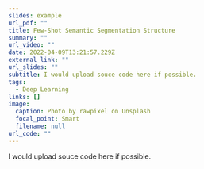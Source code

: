```yaml
---
slides: example
url_pdf: ""
title: Few-Shot Semantic Segmentation Structure
summary: ""
url_video: ""
date: 2022-04-09T13:21:57.229Z
external_link: ""
url_slides: ""
subtitle: I would upload souce code here if possible.
tags:
  - Deep Learning
links: []
image:
  caption: Photo by rawpixel on Unsplash
  focal_point: Smart
  filename: null
url_code: ""
---
```

I would upload souce code here if possible.